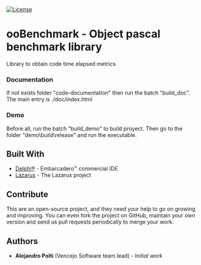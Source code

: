 [![License](https://img.shields.io/badge/License-BSD%203--Clause-blue.svg)](https://opensource.org/licenses/BSD-3-Clause)

# ooBenchmark - Object pascal benchmark library
Library to obtain code time elapsed metrics

### Documentation
If not exists folder "code-documentation" then run the batch "build_doc". The main entry is ./doc/index.html

### Demo
Before all, run the batch "build_demo" to build proyect. Then go to the folder "demo\build\release\" and run the executable.

## Built With
* [Delphi&reg;](https://www.embarcadero.com/products/rad-studio) - Embarcadero&trade; commercial IDE
* [Lazarus](https://www.lazarus-ide.org/) - The Lazarus project

## Contribute
This are an open-source project, and they need your help to go on growing and improving.
You can even fork the project on GitHub, maintain your own version and send us pull requests periodically to merge your work.

## Authors
* **Alejandro Polti** (Vencejo Software team lead) - *Initial work*